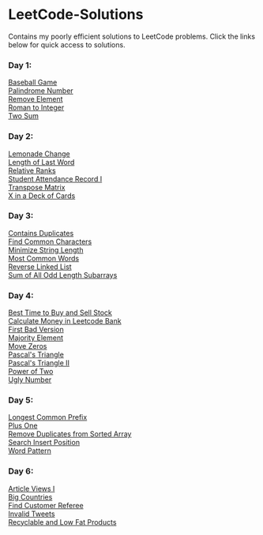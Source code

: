 # LeetCode-Solutions
Contains my poorly efficient solutions to LeetCode problems. Click the links below for quick access to solutions.

### Day 1: <br>
[Baseball Game](Day1/BaseBallGame/main.py) <br>
[Palindrome Number](Day1/PalindromeNumber/main.py) <br>
[Remove Element](Day1/RemoveElement/main.py) <br>
[Roman to Integer](Day1/RomanToInteger/main.py) <br>
[Two Sum](Day1/TwoSum/main.py) <br>

### Day 2: <br>
[Lemonade Change](Day2/LemonadeChange/main.py) <br>
[Length of Last Word](Day2/LengthOfLastWord/main.py) <br>
[Relative Ranks](Day2/RelativeRanks/main.py) <br>
[Student Attendance Record I](Day2/StudentAttendanceRecI/main.py) <br>
[Transpose Matrix](Day2/TransposeMatrix/main.py) <br>
[X in a Deck of Cards](Day2/XDeckCards914/main.py) <br>


### Day 3: <br>
[Contains Duplicates](Day3/ContainsDuplicate/main.py) <br>
[Find Common Characters](Day3/FindCommonCharacters/main.py) <br>
[Minimize String Length](Day3/MinimizeStringLength/main.py) <br>
[Most Common Words](Day3/MostCommonWord/main.py) <br>
[Reverse Linked List](Day3/ReverseLinkedList/main.py)<br>
[Sum of All Odd Length Subarrays](Day3/SumofAllOddLengthSubArrays/main.py) <br>

### Day 4: <br>
[Best Time to Buy and Sell Stock](Day4/BestTimeToBuyandSell/main.py) <br>
[Calculate Money in Leetcode Bank](Day4/CalcMoneyInLCBank/main.py)<br>
[First Bad Version](Day4/FirstBadVersion/main.py) <br>
[Majority Element](Day4/MajorityElement/main.py) <br>
[Move Zeros](Day4/MoveZeros/main.py) <br>
[Pascal's Triangle](Day4/PascalTriangle/main.py) <br>
[Pascal's Triangle II](Day4/PascalTriangleII/main.py) <br>
[Power of Two](Day4/PowerOfTwo/main.py) <br>
[Ugly Number](Day4/UglyNumber/main.py) <br>

### Day 5: <br>
[Longest Common Prefix](Day5/LongestCommonPrefix/main.py) <br>
[Plus One](Day5/PlusOne/main.py) <br>
[Remove Duplicates from Sorted Array](Day5/RemoveDupesFromSortArr/main.py) <br>
[Search Insert Position](Day5/SearchInsertPosition/main.py) <br>
[Word Pattern](Day5/WordPattern/main.py)<br>


### Day 6:
[Article Views I](Day6/ArticleViewsI/main.sql) <br>
[Big Countries](Day6/BigCountries/main.sql) <br>
[Find Customer Referee](Day6/FindCustomerReferee/main.sql) <br>
[Invalid Tweets](Day6/InvalidTweets/main.sql) <br>
[Recyclable and Low Fat Products](Day6/RecyclableandLowFatProducts/main.sql) <br>